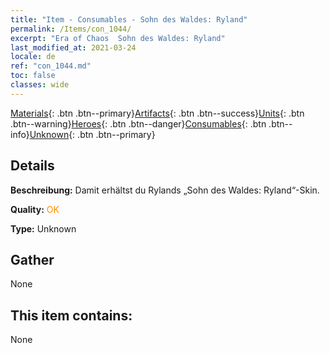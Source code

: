 ```yaml
---
title: "Item - Consumables - Sohn des Waldes: Ryland"
permalink: /Items/con_1044/
excerpt: "Era of Chaos  Sohn des Waldes: Ryland"
last_modified_at: 2021-03-24
locale: de
ref: "con_1044.md"
toc: false
classes: wide
---
```

 [Materials](/de/Items/){: .btn .btn--primary}[Artifacts](/de/Items/Artifacts/){: .btn .btn--success}[Units](/de/Items/Units/){: .btn .btn--warning}[Heroes](/de/Items/Heroes/){: .btn .btn--danger}[Consumables](/de/Items/Consumables/){: .btn .btn--info}[Unknown](/de/Items/Unknown/){: .btn .btn--primary}

## Details
 **Beschreibung:** Damit erhältst du Rylands „Sohn des Waldes: Ryland“-Skin.

 **Quality:** <span style="color: #FF8C00">OK</span>

 **Type:** Unknown

## Gather

  None

## This item contains:

  None

